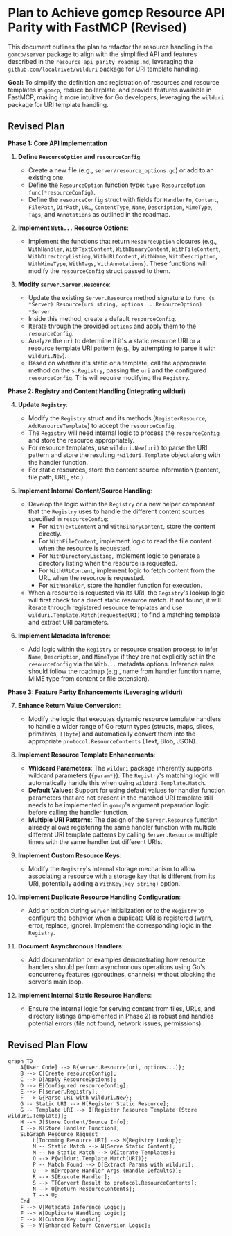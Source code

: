 # Plan to Achieve gomcp Resource API Parity with FastMCP (Revised)

This document outlines the plan to refactor the resource handling in the `gomcp/server` package to align with the simplified API and features described in the `resource_api_parity_roadmap.md`, leveraging the `github.com/localrivet/wilduri` package for URI template handling.

**Goal:** To simplify the definition and registration of resources and resource templates in `gomcp`, reduce boilerplate, and provide features available in FastMCP, making it more intuitive for Go developers, leveraging the `wilduri` package for URI template handling.

## Revised Plan

**Phase 1: Core API Implementation**

1.  **Define `ResourceOption` and `resourceConfig`**:

    - Create a new file (e.g., `server/resource_options.go`) or add to an existing one.
    - Define the `ResourceOption` function type: `type ResourceOption func(*resourceConfig)`.
    - Define the `resourceConfig` struct with fields for `HandlerFn`, `Content`, `FilePath`, `DirPath`, `URL`, `ContentType`, `Name`, `Description`, `MimeType`, `Tags`, and `Annotations` as outlined in the roadmap.

2.  **Implement `With...` Resource Options**:

    - Implement the functions that return `ResourceOption` closures (e.g., `WithHandler`, `WithTextContent`, `WithBinaryContent`, `WithFileContent`, `WithDirectoryListing`, `WithURLContent`, `WithName`, `WithDescription`, `WithMimeType`, `WithTags`, `WithAnnotations`). These functions will modify the `resourceConfig` struct passed to them.

3.  **Modify `server.Server.Resource`**:
    - Update the existing `Server.Resource` method signature to `func (s *Server) Resource(uri string, options ...ResourceOption) *Server`.
    - Inside this method, create a default `resourceConfig`.
    - Iterate through the provided `options` and apply them to the `resourceConfig`.
    - Analyze the `uri` to determine if it's a static resource URI or a resource template URI pattern (e.g., by attempting to parse it with `wilduri.New`).
    - Based on whether it's static or a template, call the appropriate method on the `s.Registry`, passing the `uri` and the configured `resourceConfig`. This will require modifying the `Registry`.

**Phase 2: Registry and Content Handling (Integrating wilduri)**

4.  **Update `Registry`**:

    - Modify the `Registry` struct and its methods (`RegisterResource`, `AddResourceTemplate`) to accept the `resourceConfig`.
    - The `Registry` will need internal logic to process the `resourceConfig` and store the resource appropriately.
    - For resource templates, use `wilduri.New(uri)` to parse the URI pattern and store the resulting `*wilduri.Template` object along with the handler function.
    - For static resources, store the content source information (content, file path, URL, etc.).

5.  **Implement Internal Content/Source Handling**:

    - Develop the logic within the `Registry` or a new helper component that the `Registry` uses to handle the different content sources specified in `resourceConfig`:
      - For `WithTextContent` and `WithBinaryContent`, store the content directly.
      - For `WithFileContent`, implement logic to read the file content when the resource is requested.
      - For `WithDirectoryListing`, implement logic to generate a directory listing when the resource is requested.
      - For `WithURLContent`, implement logic to fetch content from the URL when the resource is requested.
      - For `WithHandler`, store the handler function for execution.
    - When a resource is requested via its URI, the `Registry`'s lookup logic will first check for a direct static resource match. If not found, it will iterate through registered resource templates and use `wilduri.Template.Match(requestedURI)` to find a matching template and extract URI parameters.

6.  **Implement Metadata Inference**:
    - Add logic within the `Registry` or resource creation process to infer `Name`, `Description`, and `MimeType` if they are not explicitly set in the `resourceConfig` via the `With...` metadata options. Inference rules should follow the roadmap (e.g., name from handler function name, MIME type from content or file extension).

**Phase 3: Feature Parity Enhancements (Leveraging wilduri)**

7.  **Enhance Return Value Conversion**:

    - Modify the logic that executes dynamic resource template handlers to handle a wider range of Go return types (structs, maps, slices, primitives, `[]byte`) and automatically convert them into the appropriate `protocol.ResourceContents` (Text, Blob, JSON).

8.  **Implement Resource Template Enhancements**:

    - **Wildcard Parameters**: The `wilduri` package inherently supports wildcard parameters (`{param*}`). The `Registry`'s matching logic will automatically handle this when using `wilduri.Template.Match`.
    - **Default Values**: Support for using default values for handler function parameters that are not present in the matched URI template still needs to be implemented in `gomcp`'s argument preparation logic before calling the handler function.
    - **Multiple URI Patterns**: The design of the `Server.Resource` function already allows registering the same handler function with multiple different URI template patterns by calling `Server.Resource` multiple times with the same handler but different URIs.

9.  **Implement Custom Resource Keys**:

    - Modify the `Registry`'s internal storage mechanism to allow associating a resource with a storage key that is different from its URI, potentially adding a `WithKey(key string)` option.

10. **Implement Duplicate Resource Handling Configuration**:

    - Add an option during `Server` initialization or to the `Registry` to configure the behavior when a duplicate URI is registered (warn, error, replace, ignore). Implement the corresponding logic in the `Registry`.

11. **Document Asynchronous Handlers**:

    - Add documentation or examples demonstrating how resource handlers should perform asynchronous operations using Go's concurrency features (goroutines, channels) without blocking the server's main loop.

12. **Implement Internal Static Resource Handlers**:
    - Ensure the internal logic for serving content from files, URLs, and directory listings (implemented in Phase 2) is robust and handles potential errors (file not found, network issues, permissions).

## Revised Plan Flow

```mermaid
graph TD
    A[User Code] --> B{server.Resource(uri, options...)};
    B --> C[Create resourceConfig];
    C --> D[Apply ResourceOptions];
    D --> E[Configured resourceConfig];
    E --> F[server.Registry];
    F --> G{Parse URI with wilduri.New};
    G -- Static URI --> H[Register Static Resource];
    G -- Template URI --> I[Register Resource Template (Store wilduri.Template)];
    H --> J[Store Content/Source Info];
    I --> K[Store Handler Function];
    SubGraph Resource Request
        L[Incoming Resource URI] --> M{Registry Lookup};
        M -- Static Match --> N[Serve Static Content];
        M -- No Static Match --> O{Iterate Templates};
        O --> P{wilduri.Template.Match(URI)};
        P -- Match Found --> Q[Extract Params with wilduri];
        Q --> R[Prepare Handler Args (Handle Defaults)];
        R --> S[Execute Handler];
        S --> T[Convert Result to protocol.ResourceContents];
        N --> U[Return ResourceContents];
        T --> U;
    End
    F --> V[Metadata Inference Logic];
    F --> W[Duplicate Handling Logic];
    F --> X[Custom Key Logic];
    S --> Y[Enhanced Return Conversion Logic];
```
